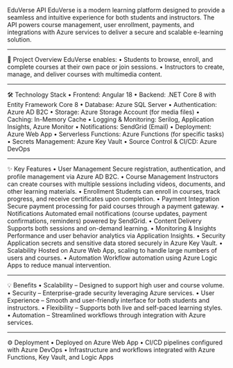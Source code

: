 EduVerse API
EduVerse is a modern learning platform designed to provide a seamless and intuitive experience for both students and instructors.
The API powers course management, user enrollment, payments, and integrations with Azure services to deliver a secure and scalable e-learning solution.
________________________________________
🚀 Project Overview
EduVerse enables:
•	Students to browse, enroll, and complete courses at their own pace or join sessions.
•	Instructors to create, manage, and deliver courses with multimedia content.
________________________________________
🛠️ Technology Stack
•	Frontend: Angular 18
•	Backend: .NET Core 8 with Entity Framework Core 8
•	Database: Azure SQL Server
•	Authentication: Azure AD B2C
•	Storage: Azure Storage Account (for media files)
•	Caching: In-Memory Cache
•	Logging & Monitoring: Serilog, Application Insights, Azure Monitor
•	Notifications: SendGrid (Email)
•	Deployment: Azure Web App
•	Serverless Functions: Azure Functions (for specific tasks)
•	Secrets Management: Azure Key Vault
•	Source Control & CI/CD: Azure DevOps
________________________________________
✨ Key Features
•	User Management
Secure registration, authentication, and profile management via Azure AD B2C.
•	Course Management
Instructors can create courses with multiple sessions including videos, documents, and other learning materials.
•	Enrollment
Students can enroll in courses, track progress, and receive certificates upon completion.
•	Payment Integration
Secure payment processing for paid courses through a payment gateway.
•	Notifications
Automated email notifications (course updates, payment confirmations, reminders) powered by SendGrid.
•	Content Delivery
Supports both sessions and on-demand learning.
•	Monitoring & Insights
Performance and user behavior analytics via Application Insights.
•	Security
Application secrets and sensitive data stored securely in Azure Key Vault.
•	Scalability
Hosted on Azure Web App, scaling to handle large numbers of users and courses.
•	Automation
Workflow automation using Azure Logic Apps to reduce manual intervention.
________________________________________
💡 Benefits
•	Scalability – Designed to support high user and course volume.
•	Security – Enterprise-grade security leveraging Azure services.
•	User Experience – Smooth and user-friendly interface for both students and instructors.
•	Flexibility – Supports both live and self-paced learning styles.
•	Automation – Streamlined workflows through integration with Azure services.
________________________________________
⚙️ Deployment
•	Deployed on Azure Web App
•	CI/CD pipelines configured with Azure DevOps
•	Infrastructure and workflows integrated with Azure Functions, Key Vault, and Logic Apps
